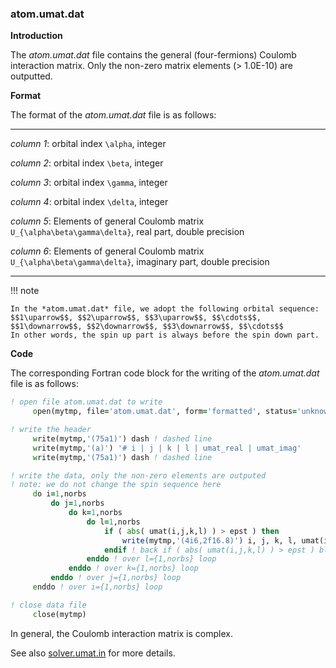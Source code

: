 ### atom.umat.dat

**Introduction**

The *atom.umat.dat* file contains the general (four-fermions) Coulomb interaction matrix. Only the non-zero matrix elements (> 1.0E-10) are outputted.

**Format**

The format of the *atom.umat.dat* file is as follows:

---

*column 1*: orbital index ``\alpha``, integer

*column 2*: orbital index ``\beta``, integer

*column 3*: orbital index ``\gamma``, integer

*column 4*: orbital index ``\delta``, integer

*column 5*: Elements of general Coulomb matrix ``U_{\alpha\beta\gamma\delta}``, real part, double precision

*column 6*: Elements of general Coulomb matrix ``U_{\alpha\beta\gamma\delta}``, imaginary part, double precision

---

!!! note

    In the *atom.umat.dat* file, we adopt the following orbital sequence:
    $$1\uparrow$$, $$2\uparrow$$, $$3\uparrow$$, $$\cdots$$, $$1\downarrow$$, $$2\downarrow$$, $$3\downarrow$$, $$\cdots$$
    In other words, the spin up part is always before the spin down part.

**Code**

The corresponding Fortran code block for the writing of the *atom.umat.dat* file is as follows:

```fortran
! open file atom.umat.dat to write
     open(mytmp, file='atom.umat.dat', form='formatted', status='unknown')

! write the header
     write(mytmp,'(75a1)') dash ! dashed line
     write(mytmp,'(a)') '# i | j | k | l | umat_real | umat_imag'
     write(mytmp,'(75a1)') dash ! dashed line

! write the data, only the non-zero elements are outputed
! note: we do not change the spin sequence here
     do i=1,norbs
         do j=1,norbs
             do k=1,norbs
                 do l=1,norbs
                     if ( abs( umat(i,j,k,l) ) > epst ) then
                         write(mytmp,'(4i6,2f16.8)') i, j, k, l, umat(i,j,k,l)
                     endif ! back if ( abs( umat(i,j,k,l) ) > epst ) block
                 enddo ! over l={1,norbs} loop
             enddo ! over k={1,norbs} loop
         enddo ! over j={1,norbs} loop
     enddo ! over i={1,norbs} loop

! close data file
     close(mytmp)
```

In general, the Coulomb interaction matrix is complex.

See also [solver.umat.in](out_umat1.md) for more details.
